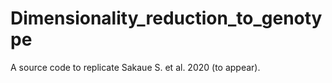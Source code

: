 # Dimensionality_reduction_to_genotype
A source code to replicate Sakaue S. et al. 2020 (to appear).
